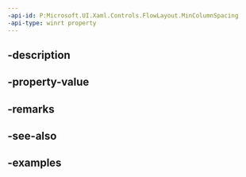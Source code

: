 ```yaml
---
-api-id: P:Microsoft.UI.Xaml.Controls.FlowLayout.MinColumnSpacing
-api-type: winrt property
---
```


## -description

## -property-value

## -remarks

## -see-also

## -examples

